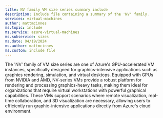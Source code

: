 ```yaml
---
title: NV family VM size series summary include
description: Include file containing a summary of the 'NV' family.
services: virtual-machines
author: mattmcinnes
ms.topic: include
ms.service: azure-virtual-machines
ms.subservice: sizes
ms.date: 04/19/2024
ms.author: mattmcinnes
ms.custom: include file
---
```

The 'NV' family of VM size series are one of Azure's GPU-accelerated VM instances, specifically designed for graphics-intensive applications such as graphics rendering, simulation, and virtual desktops. Equipped with GPUs from NVIDIA and AMD, NV-series VMs provide a robust platform for rendering and processing graphics-heavy tasks, making them ideal for organizations that require virtual workstations with powerful graphical capabilities. These VMs support scenarios where remote visualization, real-time collaboration, and 3D visualization are necessary, allowing users to efficiently run graphic-intensive applications directly from Azure's cloud environment.
